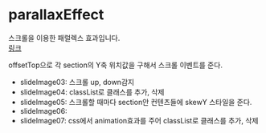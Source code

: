 # parallaxEffect
스크롤을 이용한 패럴렉스 효과입니다.<br>
<a href="https://kim-bab.github.io/parallaxEffect">링크</a>


offsetTop으로 각 section의 Y축 위치값을 구해서 스크롤 이벤트를 준다.

- slideImage03: 스크롤 up, down감지
- slideImage04: classList로 클래스를 추가, 삭제
- slideImage05: 스크롤할 때마다 section안 컨텐츠들에 skewY 스타일을 준다.
- slideImage06: 
- slideImage07: css에서 animation효과를 주어 classList로 클래스를 추가, 삭제
